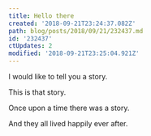 ```yaml
---
title: Hello there
created: '2018-09-21T23:24:37.082Z'
path: blog/posts/2018/09/21/232437.md
id: '232437'
ctUpdates: 2
modified: '2018-09-21T23:25:04.921Z'
---
```

I would like to tell you a story.

This is that story.

Once upon a time there was a story.

And they all lived happily ever after.